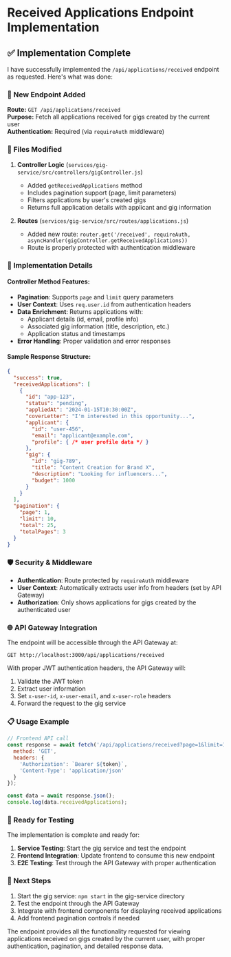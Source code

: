 # Received Applications Endpoint Implementation

## ✅ Implementation Complete

I have successfully implemented the `/api/applications/received` endpoint as requested. Here's what was done:

### 🎯 New Endpoint Added

**Route:** `GET /api/applications/received`  
**Purpose:** Fetch all applications received for gigs created by the current user  
**Authentication:** Required (via `requireAuth` middleware)

### 📁 Files Modified

1. **Controller Logic** (`services/gig-service/src/controllers/gigController.js`)
   - Added `getReceivedApplications` method
   - Includes pagination support (page, limit parameters)
   - Filters applications by user's created gigs
   - Returns full application details with applicant and gig information

2. **Routes** (`services/gig-service/src/routes/applications.js`)
   - Added new route: `router.get('/received', requireAuth, asyncHandler(gigController.getReceivedApplications))`
   - Route is properly protected with authentication middleware

### 🔧 Implementation Details

#### Controller Method Features:
- **Pagination**: Supports `page` and `limit` query parameters
- **User Context**: Uses `req.user.id` from authentication headers
- **Data Enrichment**: Returns applications with:
  - Applicant details (id, email, profile info)
  - Associated gig information (title, description, etc.)
  - Application status and timestamps
- **Error Handling**: Proper validation and error responses

#### Sample Response Structure:
```json
{
  "success": true,
  "receivedApplications": [
    {
      "id": "app-123",
      "status": "pending",
      "appliedAt": "2024-01-15T10:30:00Z",
      "coverLetter": "I'm interested in this opportunity...",
      "applicant": {
        "id": "user-456",
        "email": "applicant@example.com",
        "profile": { /* user profile data */ }
      },
      "gig": {
        "id": "gig-789",
        "title": "Content Creation for Brand X",
        "description": "Looking for influencers...",
        "budget": 1000
      }
    }
  ],
  "pagination": {
    "page": 1,
    "limit": 10,
    "total": 25,
    "totalPages": 3
  }
}
```

### 🛡️ Security & Middleware

- **Authentication**: Route protected by `requireAuth` middleware
- **User Context**: Automatically extracts user info from headers (set by API Gateway)
- **Authorization**: Only shows applications for gigs created by the authenticated user

### 🌐 API Gateway Integration

The endpoint will be accessible through the API Gateway at:
```
GET http://localhost:3000/api/applications/received
```

With proper JWT authentication headers, the API Gateway will:
1. Validate the JWT token
2. Extract user information
3. Set `x-user-id`, `x-user-email`, and `x-user-role` headers
4. Forward the request to the gig service

### 📋 Usage Example

```javascript
// Frontend API call
const response = await fetch('/api/applications/received?page=1&limit=10', {
  method: 'GET',
  headers: {
    'Authorization': `Bearer ${token}`,
    'Content-Type': 'application/json'
  }
});

const data = await response.json();
console.log(data.receivedApplications);
```

### 🚀 Ready for Testing

The implementation is complete and ready for:
1. **Service Testing**: Start the gig service and test the endpoint
2. **Frontend Integration**: Update frontend to consume this new endpoint
3. **E2E Testing**: Test through the API Gateway with proper authentication

### 📝 Next Steps

1. Start the gig service: `npm start` in the gig-service directory
2. Test the endpoint through the API Gateway
3. Integrate with frontend components for displaying received applications
4. Add frontend pagination controls if needed

The endpoint provides all the functionality requested for viewing applications received on gigs created by the current user, with proper authentication, pagination, and detailed response data.
